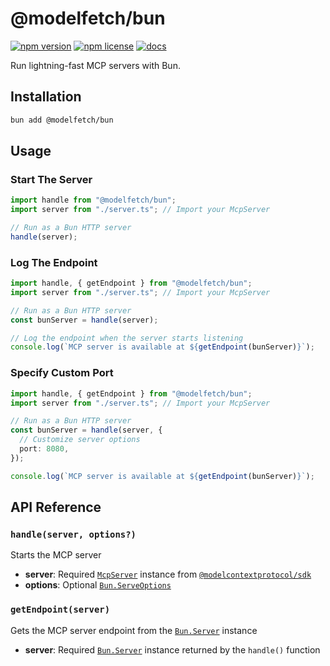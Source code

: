 # @modelfetch/bun

[![npm version](https://img.shields.io/npm/v/@modelfetch/bun.svg)](https://www.npmjs.com/package/@modelfetch/bun)
[![npm license](https://img.shields.io/npm/l/@modelfetch/bun.svg)](https://www.npmjs.com/package/@modelfetch/bun)
[![docs](https://img.shields.io/badge/docs-modelfetch.com-blue)](https://www.modelfetch.com/docs/runtimes/bun)

Run lightning-fast MCP servers with Bun.

## Installation

```bash
bun add @modelfetch/bun
```

## Usage

### Start The Server

```typescript
import handle from "@modelfetch/bun";
import server from "./server.ts"; // Import your McpServer

// Run as a Bun HTTP server
handle(server);
```

### Log The Endpoint

```typescript
import handle, { getEndpoint } from "@modelfetch/bun";
import server from "./server.ts"; // Import your McpServer

// Run as a Bun HTTP server
const bunServer = handle(server);

// Log the endpoint when the server starts listening
console.log(`MCP server is available at ${getEndpoint(bunServer)}`);
```

### Specify Custom Port

```typescript
import handle, { getEndpoint } from "@modelfetch/bun";
import server from "./server.ts"; // Import your McpServer

// Run as a Bun HTTP server
const bunServer = handle(server, {
  // Customize server options
  port: 8080,
});

console.log(`MCP server is available at ${getEndpoint(bunServer)}`);
```

## API Reference

### `handle(server, options?)`

Starts the MCP server

- **server**: Required [`McpServer`](https://github.com/modelcontextprotocol/typescript-sdk?tab=readme-ov-file#server) instance from [`@modelcontextprotocol/sdk`](https://github.com/modelcontextprotocol/typescript-sdk)
- **options**: Optional [`Bun.ServeOptions`](https://bun.sh/reference/bun/ServeOptions)

### `getEndpoint(server)`

Gets the MCP server endpoint from the [`Bun.Server`](https://bun.sh/reference/bun/Server) instance

- **server**: Required [`Bun.Server`](https://bun.sh/reference/bun/Server) instance returned by the `handle()` function
